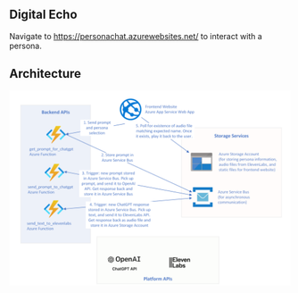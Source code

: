 <!-- Digital Echo -->
## Digital Echo

Navigate to https://personachat.azurewebsites.net/ to interact with a persona.


## Architecture

<div align="center">
  <a href="https://github.com/cap273/digital-echo">
    <img src="architecture.png" alt="Architecture">
  </a>
</div>
